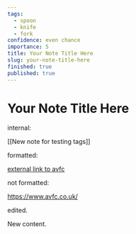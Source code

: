 ```yaml
---
tags:
  - spoon
  - knife
  - fork
confidence: even chance
importance: 5
title: Your Note Title Here
slug: your-note-title-here
finished: true
published: true
---
```


# Your Note Title Here

internal:

[[New note for testing tags]]

formatted:  

[external link to avfc](https://www.avfc.co.uk/)

not formatted:

https://www.avfc.co.uk/ 

edited.

New content.